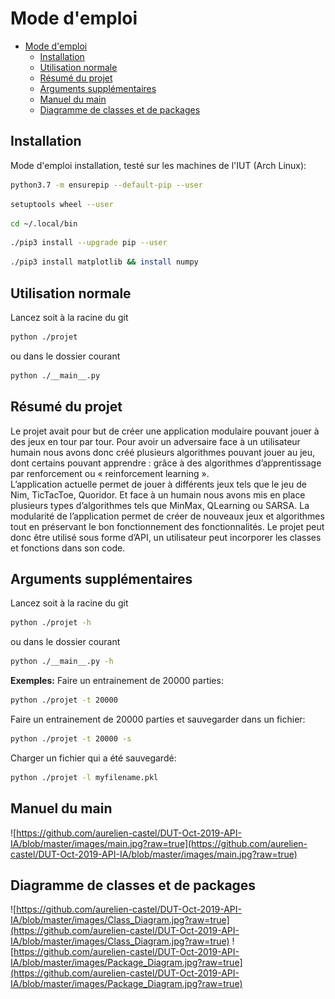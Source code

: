 # Mode d'emploi
- [Mode d'emploi](#mode-demploi)
  - [Installation](#installation)
  - [Utilisation normale](#utilisation-normale)
  - [Résumé du projet](#r%c3%a9sum%c3%a9-du-projet)
  - [Arguments supplémentaires](#arguments-suppl%c3%a9mentaires)
  - [Manuel du main](#manuel-du-main)
  - [Diagramme de classes et de packages](#diagramme-de-classes-et-de-packages)

## Installation
Mode d'emploi installation, testé sur les machines de l'IUT (Arch Linux):
```bash
python3.7 -m ensurepip --default-pip --user
```
```bash
setuptools wheel --user
```
```bash
cd ~/.local/bin
```
```bash
./pip3 install --upgrade pip --user
```
```bash
./pip3 install matplotlib && install numpy
```
## Utilisation normale
Lancez soit à la racine du git
```bash
python ./projet
```
ou dans le dossier courant
```bash
python ./__main__.py
```
## Résumé du projet
Le projet avait pour but de créer une application modulaire pouvant jouer à des jeux en tour par tour. Pour avoir un adversaire face à un utilisateur humain nous avons donc créé plusieurs algorithmes pouvant jouer au jeu, dont certains pouvant apprendre : grâce à des algorithmes d’apprentissage par renforcement ou « reinforcement learning ».  
L’application actuelle permet de jouer à différents jeux tels que le jeu de Nim, TicTacToe, Quoridor. Et face à un humain nous avons mis en place plusieurs types d’algorithmes tels que MinMax, QLearning  ou SARSA.
La modularité de l’application permet de créer de nouveaux jeux et algorithmes tout en préservant le bon fonctionnement des fonctionnalités. Le projet peut donc être utilisé sous forme d’API, un utilisateur peut incorporer les classes et fonctions dans son code.

## Arguments supplémentaires
Lancez soit à la racine du git
```bash
python ./projet -h
```
ou dans le dossier courant
```bash
python ./__main__.py -h
```
__Exemples:__
Faire un entrainement de 20000 parties:
```bash
python ./projet -t 20000
```
Faire un entrainement de 20000 parties et sauvegarder dans un fichier:
```bash
python ./projet -t 20000 -s
```
Charger un fichier qui a été sauvegardé:
```bash
python ./projet -l myfilename.pkl
```

## Manuel du main
![https://github.com/aurelien-castel/DUT-Oct-2019-API-IA/blob/master/images/main.jpg?raw=true](https://github.com/aurelien-castel/DUT-Oct-2019-API-IA/blob/master/images/main.jpg?raw=true)

## Diagramme de classes et de packages
![https://github.com/aurelien-castel/DUT-Oct-2019-API-IA/blob/master/images/Class_Diagram.jpg?raw=true](https://github.com/aurelien-castel/DUT-Oct-2019-API-IA/blob/master/images/Class_Diagram.jpg?raw=true)
![https://github.com/aurelien-castel/DUT-Oct-2019-API-IA/blob/master/images/Package_Diagram.jpg?raw=true](https://github.com/aurelien-castel/DUT-Oct-2019-API-IA/blob/master/images/Package_Diagram.jpg?raw=true)